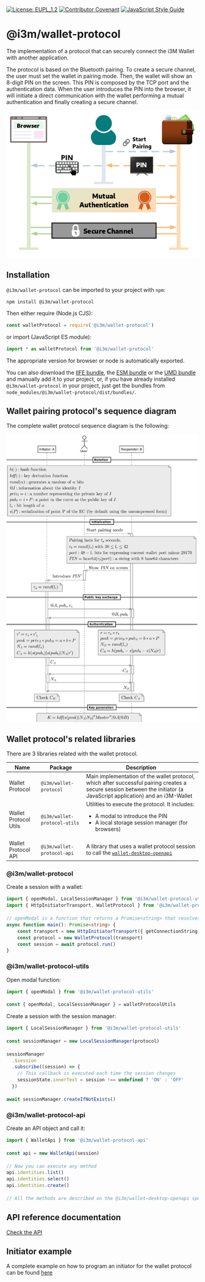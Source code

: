 [![License: EUPL_1.2](https://img.shields.io/badge/License-EUPL_1.2-yellow.svg)](LICENSE)
[![Contributor Covenant](https://img.shields.io/badge/Contributor%20Covenant-2.1-4baaaa.svg)](CODE_OF_CONDUCT.md)
[![JavaScript Style Guide](https://img.shields.io/badge/code_style-standard-brightgreen.svg)](https://standardjs.com)

# @i3m/wallet-protocol

The implementation of a protocol that can securely connect the i3M Wallet with another application.

The protocol is based on the Bluetooth pairing. To create a secure channel, the user must set the wallet in pairing mode. Then, the wallet will show an 8-digit PIN on the screen. This PIN is composed by the TCP port and the authentication data. When the user introduces the PIN into the browser, it will initiate a direct communication with the wallet performing a mutual authentication and finally creating a secure channel.

![Wallet protocol summary](src/docs/protocol-summary.png)

## Installation

`@i3m/wallet-protocol` can be imported to your project with `npm`:

```console
npm install @i3m/wallet-protocol
```

Then either require (Node.js CJS):

```javascript
const walletProtocol = require('@i3m/wallet-protocol')
```

or import (JavaScript ES module):

```javascript
import * as walletProtocol from '@i3m/wallet-protocol'
```

The appropriate version for browser or node is automatically exported.

You can also download the [IIFE bundle](https://raw.githubusercontent.com/i3-Market-V2-Public-Repository/SP3-SCGBSSW-I3mWalletMonorepo/main/dist/bundles/iife.js), the [ESM bundle](https://raw.githubusercontent.com/i3-Market-V2-Public-Repository/SP3-SCGBSSW-I3mWalletMonorepo/main/dist/bundles/esm.min.js) or the [UMD bundle](https://raw.githubusercontent.com/i3-Market-V2-Public-Repository/SP3-SCGBSSW-I3mWalletMonorepo/main/dist/bundles/umd.js) and manually add it to your project, or, if you have already installed `@i3m/wallet-protocol` in your project, just get the bundles from `node_modules/@i3m/wallet-protocol/dist/bundles/`.

## Wallet pairing protocol's sequence diagram

The complete wallet protocol sequence diagram is the following:

![Wallet protocol sequence diagram](src/docs/wallet-protocol-seq.png)

## Wallet protocol's related libraries

There are 3 libraries related with the wallet protocol.

| **Name**              | **Package**                  | **Description**                            |
|-----------------------|------------------------------|--------------------------------------------|
| Wallet Protocol       | `@i3m/wallet-protocol`       | Main implementation of the wallet protocol, which after successful pairing creates a secure session between the initiator (a JavaScript application) and an i3M-Wallet |
| Wallet Protocol Utils | `@i3m/wallet-protocol-utils` | Utilities to execute the protocol. It includes:<ul><li>A modal to introduce the PIN</li><li>A local storage session manager (for browsers)</li></ul> |
| Wallet Protocol API   | `@i3m/wallet-protocol-api`   | A library that uses a wallet protocol session to call the [`wallet-desktop-openapi`](../../../wallet-desktop-openapi/)  |

### @i3m/wallet-protocol

Create a session with a wallet:

```typescript
import { openModal, LocalSessionManager } from '@i3m/wallet-protocol-utils'
import { HttpInitiatorTransport, WalletProtocol } from '@i3m/wallet-protocol'

// openModal is a function that returns a Promise<string> that resolves to the PIN
async function main(): Promise<string> {
    const transport = new HttpInitiatorTransport({ getConnectionString: openModal })
    const protocol = new WalletProtocol(transport)
    const session = await protocol.run()
}
```

### @i3m/wallet-protocol-utils

Open modal function:

```typescript
import { openModal } from '@i3m/wallet-protocol-utils'

const { openModal, LocalSessionManager } = walletProtocolUtils
```

Create a session with the session manager:

```typescript
import { LocalSessionManager } from '@i3m/wallet-protocol-utils'

const sessionManager = new LocalSessionManager(protocol)

sessionManager
  .$session
  .subscribe((session) => {
    // This callback is executed each time the session changes
    sessionState.innerText = session !== undefined ? 'ON' : 'OFF'
  })

await sessionManager.createIfNotExists()
```

### @i3m/wallet-protocol-api

Create an API object and call it:

```typescript
import { WalletApi } from '@i3m/wallet-protocol-api'

const api = new WalletApi(session)

// Now you can execute any method
api.identities.list()
api.identities.select()
api.identities.create()

// All the methods are described on the @i3m/wallet-desktop-openapi specification.
```

## API reference documentation

[Check the API](docs/API.md)

## Initiator example

A complete example on how to program an initiator for the wallet protocol can be found [here](src/docs/example/initiator-example.md)